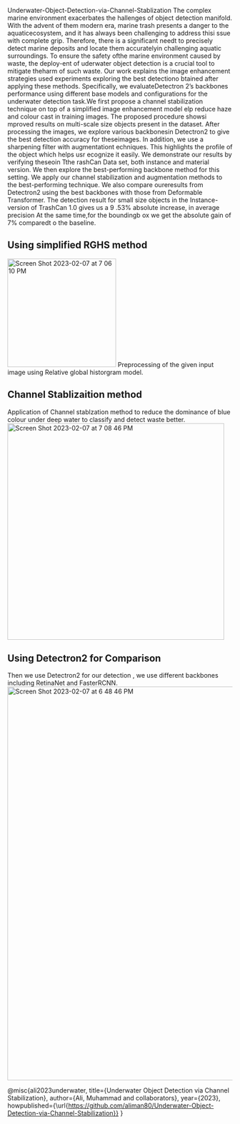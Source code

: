 Underwater-Object-Detection-via-Channel-Stablization
The complex marine environment exacerbates the hallenges of object detection manifold. With the advent of them modern era, marine trash presents a danger to the aquaticecosystem, and it has always been challenging to address thisi ssue with complete grip. Therefore, there is a significant needt to precisely detect marine deposits and locate them accuratelyin challenging aquatic surroundings. To ensure the safety ofthe marine environment caused by waste, the deploy-ent of uderwater object detection is a crucial tool to mitigate theharm of such waste. Our work explains the image enhancement strategies used experiments exploring the best detectiono btained after applying these methods. Specifically, we evaluateDetectron 2’s backbones performance using different base models and configurations for the underwater detection task.We first propose a channel stabilization technique on top of a simplified image enhancement model  elp reduce haze and colour cast in training images. The proposed procedure showsi mproved results on multi-scale size objects present in the dataset. After processing the images, we explore various backbonesin Detectron2 to give the best detection accuracy for theseimages. In addition, we use a sharpening filter with augmentationt echniques. This highlights the profile of the object which helps usr ecognize it easily. We demonstrate our results by verifying theseoin Tthe rashCan Data set, both instance and material version. We then explore the best-performing backbone method for this setting. We apply our channel stabilization and augmentation methods to the best-performing technique. We also compare oureresults from Detectron2 using the best backbones with those from Deformable Transformer. The detection result  for small size objects in the Instance-version of TrashCan 1.0 gives us a 9 .53\% absolute increase, in average precision  At the same time,for the boundingb ox we get the absolute gain of 7\% comparedt o the baseline. 
## Using simplified RGHS method
<img width="243" alt="Screen Shot 2023-02-07 at 7 06 10 PM" src="https://user-images.githubusercontent.com/57188476/217282454-064a850b-547f-472f-a6be-3705045f3f07.png">
Preprocessing of the given input image using Relative global historgram model. 

## Channel Stablizaition method
Application of Channel stablzation method to reduce the dominance of blue colour under deep water to classify and detect waste better.
<img width="485" alt="Screen Shot 2023-02-07 at 7 08 46 PM" src="https://user-images.githubusercontent.com/57188476/217283088-68826e81-27fc-425d-a3bb-755c44d71353.png">



## Using Detectron2 for Comparison
Then we use Detectron2 for our detection , we use different backbones including RetinaNet and FasterRCNN.
<img width="882" alt="Screen Shot 2023-02-07 at 6 48 46 PM" src="https://user-images.githubusercontent.com/57188476/217277849-cc3d6a19-75ad-4310-8ae2-73356e066502.png">

@misc{ali2023underwater,
  title={Underwater Object Detection via Channel Stabilization},
  author={Ali, Muhammad and collaborators},
  year={2023},
  howpublished={\url{https://github.com/aliman80/Underwater-Object-Detection-via-Channel-Stabilization}}
}
